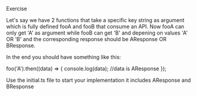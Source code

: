 Exercise

Let's say we have 2 functions that take a specific key string as argument which is fully defined
fooA and fooB that consume an API. Now fooA can only get 'A' as argument while fooB can get 'B'
and depening on values 'A' OR 'B' and the corresponding response should be AResponse OR BResponse.

In the end you should have something like this:

foo('A').then((data) => {
console.log(data); //data is AResponse
});

Use the initial.ts file to start your implementation it includes AResponse and BResponse
